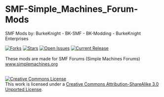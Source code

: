 # SMF-Simple_Machines_Forum-Mods
SMF Mods by: BurkeKnight - BK-SMF - BK-Modding - BurkeKnight Enterprises
<br />

[![Forks](https://img.shields.io/github/forks/BurkeKnight-Enterprises/SMF-Simple_Machines_Forum-Mods.svg)](https://github.com/BurkeKnight-Enterprises/SMF-Simple_Machines_Forum-Mods/network)
[![Stars](https://img.shields.io/github/stars/BurkeKnight-Enterprises/SMF-Simple_Machines_Forum-Mods.svg)](hhttps://github.com/BurkeKnight-Enterprises/SMF-Simple_Machines_Forum-Mods/stargazers)
[![Open Issues](https://img.shields.io/github/issues/BurkeKnight-Enterprises/SMF-Simple_Machines_Forum-Mods.svg)](https://github.com/BurkeKnight-Enterprises/SMF-Simple_Machines_Forum-Mods/issues)
[![Current Release](https://img.shields.io/github/release/BurkeKnight-Enterprises/SMF-Simple_Machines_Forum-Mods.svg)](https://github.com/BurkeKnight-Enterprises/SMF-Simple_Machines_Forum-Mods/releases)<br /><br />
These mods are made for SMF Forums (Simple Machines Forums) www.simplemachines.org<br /><br />

<a rel="license" href="http://creativecommons.org/licenses/by-sa/3.0/deed.en_US"><img alt="Creative Commons License" style="border-width:0" src="http://i.creativecommons.org/l/by-sa/3.0/88x31.png" /></a><br />This work is licensed under a <a rel="license" href="http://creativecommons.org/licenses/by-sa/3.0/deed.en_US">Creative Commons Attribution-ShareAlike 3.0 Unported License</a>.
